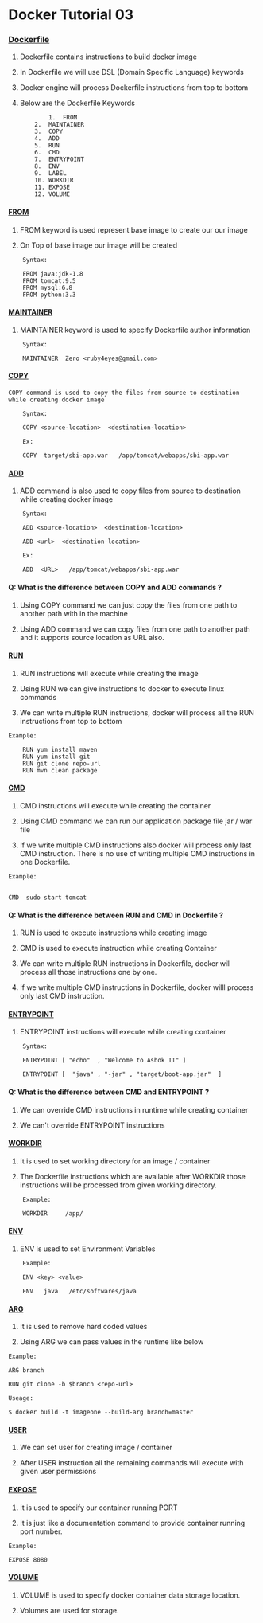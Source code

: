 # Docker Tutorial 03   





### <ins>Dockerfile</ins>
1.  Dockerfile contains instructions to build docker image

2.  In Dockerfile we will use DSL (Domain Specific Language) keywords

3.  Docker engine will process Dockerfile instructions from top to bottom

4.  Below are the Dockerfile Keywords

    ```
	        1.  FROM
		2.  MAINTAINER
		3.  COPY
		4.  ADD
		5.  RUN
		6.  CMD
		7.  ENTRYPOINT
		8.  ENV
		9.  LABEL
		10. WORKDIR
		11. EXPOSE
		12. VOLUME
    ```	

####  <ins>FROM</ins>
1.   FROM keyword is used represent base image to create our our image

2.   On Top of base image our image will be created

```
	Syntax: 

	FROM java:jdk-1.8
	FROM tomcat:9.5
	FROM mysql:6.8
	FROM python:3.3	
```	


####  <ins>MAINTAINER</ins>

1.  MAINTAINER keyword is used to specify Dockerfile author information
```
	Syntax:

	MAINTAINER  Zero <ruby4eyes@gmail.com>
```



####  <ins>COPY</ins>


    COPY command is used to copy the files from source to destination while creating docker image

```
	Syntax:

	COPY <source-location>  <destination-location>

	Ex: 

	COPY  target/sbi-app.war   /app/tomcat/webapps/sbi-app.war
```



####  <ins>ADD</ins>


1.  ADD command is also used to copy files from source to destination while creating docker image

```
	Syntax:

	ADD <source-location>  <destination-location>

	ADD <url>  <destination-location>

	Ex: 

	ADD  <URL>   /app/tomcat/webapps/sbi-app.war
```

#### Q: What is the difference between COPY and ADD commands ?

1. Using COPY command we can just copy the files from one path to another path with in the machine

2. Using ADD command we can copy files from one path to another path and it supports source location as URL also.


####  <ins>RUN</ins>


1. RUN instructions will execute while creating the image

2. Using RUN we can give instructions to docker to execute linux commands

3. We can write multiple RUN instructions, docker will process all the RUN instructions from top to bottom

```
Example:

	RUN yum install maven
	RUN yum install git 
	RUN git clone repo-url
	RUN mvn clean package
```


####  <ins>CMD</ins>


1. CMD instructions will execute while creating the container

2. Using CMD command we can run our application package file jar / war file

3. If we write multiple CMD instructions also docker will process only last CMD instruction. There is no use of writing multiple CMD instructions in one Dockerfile.


```
Example:


CMD  sudo start tomcat
```

####  Q: What is the difference between RUN and CMD in Dockerfile ?

1.  RUN is used to execute instructions while creating image

2.  CMD is used to execute instruction while creating Container

3.  We can write multiple RUN instructions in Dockerfile, docker will process all those instructions one by one.

4.  If we write multiple CMD instructions in Dockerfile, docker willl process only last CMD instruction.



####	 <ins>ENTRYPOINT</ins>


1. ENTRYPOINT instructions will execute while creating container

```
	Syntax:

	ENTRYPOINT [ "echo"  , "Welcome to Ashok IT" ]

	ENTRYPOINT [  "java" , "-jar" , "target/boot-app.jar"  ]
```

#### Q: What is the difference between CMD and ENTRYPOINT ?

1. We can override CMD instructions in runtime while creating container

2. We can't override ENTRYPOINT instructions


####  <ins>WORKDIR</ins>


1. It is used to set working directory for an image / container

2. The Dockerfile instructions which are available after WORKDIR  those instructions will be processed from given working directory.

```
	Example: 

	WORKDIR     /app/
```


####   <ins>ENV</ins>


1. ENV is used to set Environment Variables

```
	Example:

	ENV <key> <value>

	ENV   java   /etc/softwares/java
```



####  <ins>ARG</ins>


1.  It is used to remove hard coded values

2.  Using ARG we can pass values in the runtime like below

```
Example:

ARG branch

RUN git clone -b $branch <repo-url>

Useage:

$ docker build -t imageone --build-arg branch=master
```


####  <ins>USER</ins>


1.  We can set user for creating image / container

2.  After USER instruction all the remaining commands will execute with given user permissions



#### <ins>EXPOSE</ins>


1. It is used to specify our container running PORT

2. It is just like a documentation command to provide container running port number.

```
Example: 

EXPOSE 8080
```

 

####  <ins>VOLUME</ins>


1. VOLUME is used to specify docker container data storage location.

2. Volumes are used for storage.


